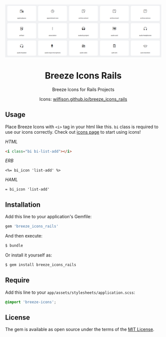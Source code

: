 ![feathericon](https://raw.githubusercontent.com/Wilfison/breeze_icons_rails/master/docs/breeze-icons.png "feathericon")

<h1 align="center">Breeze Icons Rails</h1>
<p align="center">Breeze Icons for Rails Projects</p>
<!-- <div align="center">
  <a href="https://rubygems.org/gems/breeze_icons_rails">
    <img src="http://img.shields.io/gem/v/breeze_icons_rails.svg" alt="Gem Version">
  </a>
  <a href="https://rubygems.org/gems/breeze_icons_rails">
    <img src="https://img.shields.io/gem/dt/breeze_icons_rails.svg" alt="Gem Downloads">
  </a>
</div> -->

<p align="center">Icons: <a href="https://wilfison.github.io/breeze_icons_rails/">wilfison.github.io/breeze_icons_rails</a></p>

## Usage

Place Breeze Icons with `<i>` tag in your html like this. `bi` class is required to use our icons correctly. Check out [icons page](https://wilfison.github.io/breeze_icons_rails/) to start using icons!

*HTML*
```html
<i class="bi bi-list-add"></i>
```

*ERB*
```erb
<%= bi_icon 'list-add' %>
```

*HAML*
```haml
= bi_icon 'list-add'
```

## Installation
Add this line to your application's Gemfile:

```ruby
gem 'breeze_icons_rails'
```

And then execute:
```bash
$ bundle
```

Or install it yourself as:
```bash
$ gem install breeze_icons_rails
```

## Require

Add this line to your `app/assets/stylesheets/application.scss`:
```scss
@import 'breeze-icons';
```

## License
The gem is available as open source under the terms of the [MIT License](http://opensource.org/licenses/MIT).
